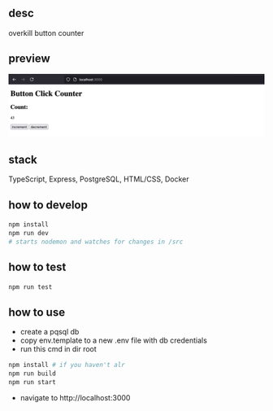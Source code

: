 ## desc

overkill button counter

## preview

![alt text](./readme-assets/pics/preview_img.png "Logo Title Text 1")

## stack

TypeScript, Express, PostgreSQL, HTML/CSS, Docker

## how to develop

```bash
npm install
npm run dev
# starts nodemon and watches for changes in /src
```

## how to test
```bash
npm run test
```

## how to use
- create a pqsql db
- copy env.template to a new .env file with db credentials
- run this cmd in dir root

```bash
npm install # if you haven't alr 
npm run build
npm run start
```

- navigate to http://localhost:3000

